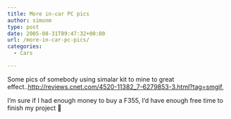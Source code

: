 ```yaml
---
title: More in-car PC pics
author: simonm
type: post
date: 2005-08-31T09:47:32+00:00
url: /more-in-car-pc-pics/
categories:
  - Cars

---
```

Some pics of somebody using simalar kit to mine to great effect..<http://reviews.cnet.com/4520-11382_7-6279853-3.html?tag=smgif>,
  
I&#8217;m sure if I had enough money to buy a F355, I&#8217;d have enough free time to finish my project 🙂